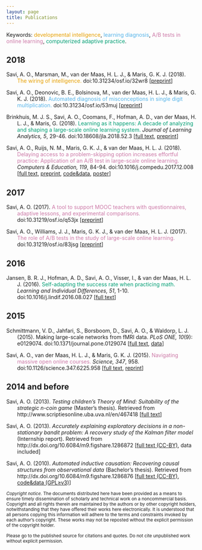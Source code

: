 ```yaml
---
layout: page
title: Publications
---
```


Keywords: <font color="#E69F00">developmental intelligence</font>, <font color="#56B4E9">learning diagnosis</font>, <font color="#CC79A7">A/B tests in online learning</font>, <font color="#009E73">computerized adaptive practice</font>.

<!---
<a href="/assets/bibliography.bib">bibtex</a>

## Preprints

#### In press

#### Submitted or under revision

<p style="margin-left: .3in; text-indent: -.3in;">
 Brinkhuis, M. J. S., Savi, A. O., Coomans, F., Hofman, A. D., van der Maas, H. L. J., & Maris, G. (2015).
 <font color="#009E73"><em>Learning as it happens: Advances in computerized adaptive practice.</em></font>
 Manuscript submitted for publication. [<a href="https://www.dropbox.com/s/7vlkjudfkelj3l5/LearningAsItHappens_Preprint.pdf?dl=0">preprint</a>]
</p>

#### In preparation

<p style="margin-left: .3in; text-indent: -.3in;">
 Brinkhuis, M. J. S., Savi, A. O., Coomans, F., Hofman, A. D., van der Maas, H. L. J., & Maris, G. (2015).
 <font color="#009E73"><em>Learning as it happens: Advances in computerized adaptive practice.</em></font>
 Manuscript in preparation. [<a href="https://www.dropbox.com/s/7vlkjudfkelj3l5/LearningAsItHappens_Preprint.pdf?dl=0">preprint</a>]
</p>

#### Archived

-->

<!---
<p style="margin-left: .3in; text-indent: -.3in;">
 Brinkhuis, M. J. S., Savi, A. O., Coomans, F., Hofman, A. D., van der Maas, H. L. J., & Maris, G. (2017).
 <font color="#009E73">Learning as it happens: Advances in computerized adaptive practice.</font>
 doi:
</p>
-->

## 2018

<p style="margin-left: .3in; text-indent: -.3in;">
 Savi, A. O., Marsman, M., van der Maas, H. L. J., & Maris, G. K. J. (2018).
 <font color="#E69F00">The wiring of intelligence.</font>
 doi:10.31234/osf.io/32wr8 [<a href="https://dx.doi.org/10.31234/osf.io/32wr8">preprint</a>]
</p>

<p style="margin-left: .3in; text-indent: -.3in;">
 Savi, A. O., Deonovic, B. E., Bolsinova, M., van der Maas, H. L. J., & Maris, G. K. J. (2018).
 <font color="#56B4E9">Automated diagnosis of misconceptions in single digit multiplication.</font>
 doi:10.31234/osf.io/53muj [<a href="https://dx.doi.org/10.31234/osf.io/53muj">preprint</a>]
</p>

<p style="margin-left: .3in; text-indent: -.3in;">
 Brinkhuis, M. J. S., Savi, A. O., Coomans, F., Hofman, A. D., van der Maas, H. L. J., & Maris, G. (2018).
 <font color="#009E73">Learning as it happens: A decade of analyzing and shaping a large-scale online learning system.</font>
 <em>Journal of Learning Analytics, 5</em>, 29-46. doi:10.18608/jla.2018.52.3 [<a href="https://dx.doi.org/10.18608/jla.2018.52.3">full text</a>, <a href="https://dx.doi.org/10.31234/osf.io/g4z85">preprint</a>]
</p>

<p style="margin-left: .3in; text-indent: -.3in;">
 Savi, A. O., Ruijs, N. M., Maris, G. K. J., & van der Maas, H. L. J. (2018).
 <font color="#CC79A7">Delaying access to a problem-skipping option increases effortful practice: Application of an A/B test in large-scale online learning.</font>
 <em>Computers & Education, 119</em>, 84-94. doi:10.1016/j.compedu.2017.12.008 [<a href="https://dx.doi.org/10.1016/j.compedu.2017.12.008">full text</a>, <a href="https://dx.doi.org/10.31235/osf.io/m6jqe">preprint</a>, <a href="https://osf.io/z88wh/">code&data</a>, <a href="/assets/talks/2017_Poster_IOPS/poster.pdf">poster</a>]
</p>

## 2017

<p style="margin-left: .3in; text-indent: -.3in;">
 Savi, A. O. (2017).
 <font color="#CC79A7">A tool to support MOOC teachers with questionnaires, adaptive lessons, and experimental comparisons.</font>
 doi:10.31219/osf.io/q53jx [<a href="http://dx.doi.org/10.31219/osf.io/q53jx">preprint</a>]
</p>

<p style="margin-left: .3in; text-indent: -.3in;">
 Savi, A. O., Williams, J. J., Maris, G. K. J., & van der Maas, H. L. J. (2017).
 <font color="#CC79A7">The role of A/B tests in the study of large-scale online learning.</font>
 doi:10.31219/osf.io/83jsg [<a href="https://dx.doi.org/10.31219/osf.io/83jsg">preprint</a>]
</p>

## 2016

<p style="margin-left: .3in; text-indent: -.3in;">
 Jansen, B. R. J., Hofman, A. D., Savi, A. O., Visser, I., & van der Maas, H. L. J. (2016).
 <font color="#009E73">Self-adapting the success rate when practicing math.</font>
 <em>Learning and Individual Differences, 51</em>, 1-10. doi:10.1016/j.lindif.2016.08.027 [<a href="http://dx.doi.org/10.1016/j.lindif.2016.08.027">full text</a>]
</p>

## 2015

<p style="margin-left: .3in; text-indent: -.3in;">
 Schmittmann, V. D., Jahfari, S., Borsboom, D., Savi, A. O., & Waldorp, L. J. (2015).
 Making large-scale networks from fMRI data.
 <em>PLoS ONE, 10</em>(9): e0129074. doi:10.1371/journal.pone.0129074 [<a href="http://dx.doi.org/10.1371/journal.pone.0129074">full text</a>, <a href="http://persistent-identifier.nl/?identifier=urn:nbn:nl:ui:13-okb6-1d">data</a>]
</p>

<p style="margin-left: .3in; text-indent: -.3in;">
 Savi, A. O., van der Maas, H. L. J., & Maris, G. K. J. (2015).
 <font color="#CC79A7">Navigating massive open online courses.</font>
 <em>Science, 347</em>, 958. doi:10.1126/science.347.6225.958 [<a href="http://www.sciencemag.org/cgi/content/full/347/6225/958?ijkey=Cvwc9s8Vmj7jM&amp;keytype=ref&amp;siteid=sci">full text</a>, <a href="http://www.sciencemag.org/cgi/rapidpdf/347/6225/958?ijkey=Cvwc9s8Vmj7jM&amp;keytype=ref&amp;siteid=sci">reprint</a>]
</p>

## 2014 and before

<p style="margin-left: .3in; text-indent: -.3in;">
 Savi, A. O. (2013).
 <em>Testing children’s Theory of Mind: Suitability of the strategic n-coin game</em> (Master’s thesis).
 Retrieved from http://www.scriptiesonline.uba.uva.nl/en/467418 [<a href="http://www.scriptiesonline.uba.uva.nl/en/467418">full text</a>]
</p>

<p style="margin-left: .3in; text-indent: -.3in;">
 Savi, A. O. (2013).
 <em>Accurately explaining exploratory decisions in a non-stationary bandit problem: A recovery study of the Kalman filter model</em> (Internship report).
 Retrieved from http://dx.doi.org/10.6084/m9.figshare.1286872 [<a href="http://dx.doi.org/10.6084/m9.figshare.1286872">full text (CC-BY)</a>, data included]
</p>

<p style="margin-left: .3in; text-indent: -.3in;">
 Savi, A. O. (2010).
 <em>Automated inductive causation: Recovering causal structures from observational data</em> (Bachelor’s thesis).
 Retrieved from http://dx.doi.org/10.6084/m9.figshare.1286876 [<a href="http://dx.doi.org/10.6084/m9.figshare.1286876">full text (CC-BY)</a>, <a href="http://dx.doi.org/10.6084/m9.figshare.1286876">code&data (GPL≥v3)</a>]
</p>

<p class="message">
<small>
<em>Copyright notice.</em> The documents distributed here have been provided as a means to ensure timely dissemination of scholarly and technical work on a noncommercial basis. Copyright and all rights therein are maintained by the authors or by other copyright holders, notwithstanding that they have offered their works here electronically. It is understood that all persons copying this information will adhere to the terms and constraints invoked by each author’s copyright. These works may not be reposted without the explicit permission of the copyright holder.

Please go to the published source for citations and quotes. Do not cite unpublished work without explicit permission.
</small>
</p>